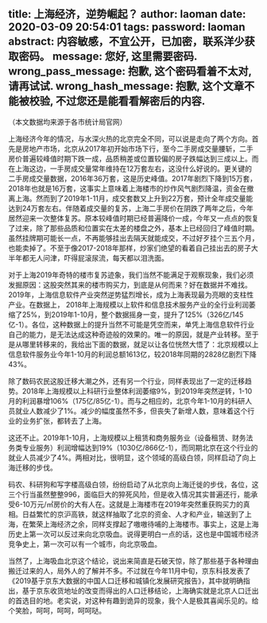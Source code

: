 title: 上海经济，逆势崛起？
author: laoman
date: 2020-03-09 20:54:01
tags:
password: laoman
abstract: 内容敏感，不宜公开，已加密，联系洋少获取密码。
message: 您好, 这里需要密码.
wrong_pass_message: 抱歉, 这个密码看着不太对, 请再试试.
wrong_hash_message: 抱歉, 这个文章不能被校验, 不过您还是能看看解密后的内容.
---
（本文数据均来源于各市统计局官网）



上海经济今年的情况，与水深火热的北京完全不同，可以说是走向了两个方向。首先是房地产市场，北京从2017年初开始市场下行，至今二手房成交量腰斩，二手房价普遍较峰值时期下跌一成，品质稍差或位置较偏的房子跌幅达到三成以上。而在上海这边，一手房成交量常年维持在12万套左右，这没什么好说的。更关键的二手房成交量数据，2016年36万套，这是历史峰值。2017年剧烈下降到15万套，2018年也就是16万套，这事实上意味着上海楼市的炒作风气剧烈降温，资金在撤离上海。然而到了2019年1-11月，成交套数又上升到22万套，预计全年成交量能达到24万套左右。伴随着成交量的复苏，上海二手房价在阴跌了两年之后，今年居然迎来一次整体复苏。原本较峰值时期已经普遍降价一成，今年又一点点的恢复了过来，除了那些品质和位置实在太差的楼盘之外，基本上已经回归了峰值时期。虽然挂牌期可能长一点，不再能够挂出去隔天就能成交，不过好歹挂个三五个月，也能卖掉了。不至于像2017-2018年那样，炒家们绝望的看着自己挂出去的房子大半年都无人问津，吓得屁滚尿流，每天都以泪洗面。



对于上海2019年奇特的楼市复苏迹象，我们当然不能满足于观察现象，我们必须发掘原因：这股突然其来的楼市购买力，到底是从何而来？好在数据并不难找。2019年，上海信息软件产业突然逆势猛烈增长，成为上海表现最为亮眼的支柱性产业。在数据上， 2018年上海规模以上软件和信息技术服务产业的全行业利润萎缩了25%，到2019年1-10月，整个数据摇身一变，提升了125%（326亿/145亿-1）。各位，这种数据上的提升当然不可能是凭空而来，单凭上海信息软件行业自己的能力，是无法达成这种奇迹般的效果的。唯一的原因，就是产业转移。至于是从哪里转移来的，我给出下面的数据，就足以让各位恍然大悟了：北京规模以上信息软件服务业今年1-10月的利润总额1613亿，较2018年同期的2828亿剧烈下降43%。



除了数码农民这股迁移大潮之外，还有另一个行业，同样表现出了一定的迁移趋势。2018年上海规模以上科研行业整体利润萎缩9%，到2019年突然逆转，1-10月的利润暴增106%（175亿/85亿-1）。而与之相应的，北京今年1-10月的科研人员就业人数减少了1%。减少的幅度虽然不多，但丧失了新增人数，意味着这个行业的业务扩张，都转去了上海。



这还不止。2019年1-10月，上海规模以上租赁和商务服务业（设备租赁、财务法务类专业服务）利润增幅达到19%（1030亿/866亿-1），而同期北京在这个行业的就业人员减少了4%。两相对比，很明显，这个领域的高级白领，同样启动了向上海迁移的步伐。



码农、科研狗和写字楼高级白领，纷纷启动了从北京向上海迁徙的步伐，各位，这三个行当虽然整整996，面临巨大的猝死风险，但是收入情况其实普遍还行，能承受6-10万元/㎡房价的大有人在。这就是上海楼市在2019年突然重获购买力的真相。日益繁忙的京沪高铁，就这样抽取了北京的资金、人才和产业，输送到了上海，在繁荣上海经济之余，同样支撑起了嗷嗷待哺的上海楼市。事实上，这是上海历史上第一次可以反过来向北京吸血。说得更明白一点的话，这也是中国城市经济竞争史上，第一次可以有一个城市，向北京吸血。



当然了，上海吸血北京这个结论，说出来简直是石破天惊，除了那些基于各种理由搬迁过来的人，局外人的了解并不多。不过就在今年11月中旬，京东科技发表了《2019基于京东大数据的中国人口迁移和城镇化发展研究报告》，其中就明确指出，基于京东收货地址的改变而得出的人口迁移结论，上海确实就是北京人口迁出的首选目的地。老实说，对这种有趣到诡异的现象，我个人是极其喜闻乐见的。给个笑脸，呵呵，呵呵，呵呵哒。
